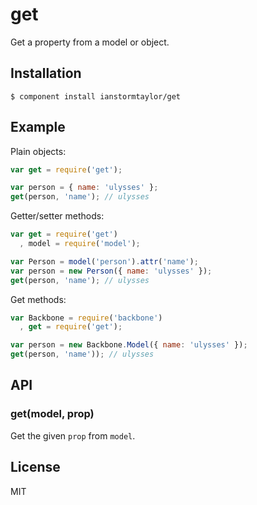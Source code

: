 # get

  Get a property from a model or object.

## Installation

    $ component install ianstormtaylor/get

## Example

Plain objects:    
```js
var get = require('get');

var person = { name: 'ulysses' };
get(person, 'name'); // ulysses
```

Getter/setter methods:
```js
var get = require('get')
  , model = require('model');

var Person = model('person').attr('name');
var person = new Person({ name: 'ulysses' });
get(person, 'name'); // ulysses
```

Get methods:
```js
var Backbone = require('backbone')
  , get = require('get');

var person = new Backbone.Model({ name: 'ulysses' });
get(person, 'name')); // ulysses
```

## API

### get(model, prop)
  Get the given `prop` from `model`.

## License

  MIT
